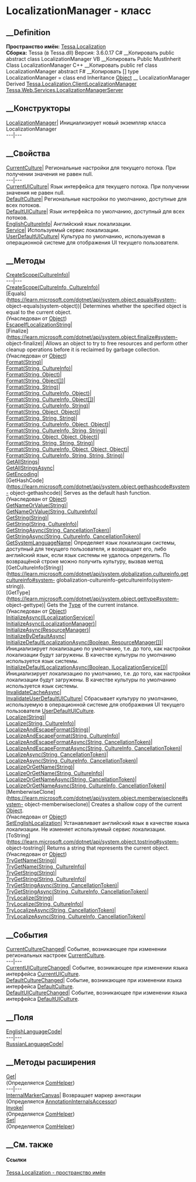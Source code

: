 # LocalizationManager - класс
##  __Definition
 **Пространство имён:** [Tessa.Localization](N_Tessa_Localization.htm)  
 **Сборка:** Tessa (в Tessa.dll) Версия: 3.6.0.17
C# __Копировать
     public abstract class LocalizationManager
VB __Копировать
     Public MustInherit Class LocalizationManager
C++ __Копировать
     public ref class LocalizationManager abstract
F# __Копировать
     [<AbstractClassAttribute>]
    type LocalizationManager = class end
Inheritance
    [Object](https://learn.microsoft.com/dotnet/api/system.object) __ LocalizationManager
Derived
[Tessa.Localization.ClientLocalizationManager](T_Tessa_Localization_ClientLocalizationManager.htm)
[Tessa.Web.Services.LocalizationManagerServer](T_Tessa_Web_Services_LocalizationManagerServer.htm)
##  __Конструкторы
[LocalizationManager](M_Tessa_Localization_LocalizationManager__ctor.htm)|
Инициализирует новый экземпляр класса LocalizationManager  
---|---  
##  __Свойства
[CurrentCulture](P_Tessa_Localization_LocalizationManager_CurrentCulture.htm)|
Региональные настройки для текущего потока. При получении значения не равен
null.  
---|---  
[CurrentUICulture](P_Tessa_Localization_LocalizationManager_CurrentUICulture.htm)|
Язык интерфейса для текущего потока. При получении значения не равен null.  
[DefaultCulture](P_Tessa_Localization_LocalizationManager_DefaultCulture.htm)|
Региональные настройки по умолчанию, доступные для всех потоков.  
[DefaultUICulture](P_Tessa_Localization_LocalizationManager_DefaultUICulture.htm)|
Язык интерфейса по умолчанию, доступный для всех потоков.  
[EnglishCultureInfo](P_Tessa_Localization_LocalizationManager_EnglishCultureInfo.htm)|
Английский язык локализации.  
[Service](P_Tessa_Localization_LocalizationManager_Service.htm)|  Используемый
сервис локализации.  
[UserDefaultUICulture](P_Tessa_Localization_LocalizationManager_UserDefaultUICulture.htm)|
Культура по умолчанию, используемая в операционной системе для отображения UI
текущего пользователя.  
## __Методы
[CreateScope(CultureInfo)](M_Tessa_Localization_LocalizationManager_CreateScope.htm)|  
---|---  
[CreateScope(CultureInfo,
CultureInfo)](M_Tessa_Localization_LocalizationManager_CreateScope_1.htm)|  
[Equals](https://learn.microsoft.com/dotnet/api/system.object.equals#system-
object-equals\(system-object\))| Determines whether the specified object is
equal to the current object.  
(Унаследован от
[Object](https://learn.microsoft.com/dotnet/api/system.object))  
[EscapeIfLocalizationString](M_Tessa_Localization_LocalizationManager_EscapeIfLocalizationString.htm)|  
[Finalize](https://learn.microsoft.com/dotnet/api/system.object.finalize#system-
object-finalize)| Allows an object to try to free resources and perform other
cleanup operations before it is reclaimed by garbage collection.  
(Унаследован от
[Object](https://learn.microsoft.com/dotnet/api/system.object))  
[Format(String)](M_Tessa_Localization_LocalizationManager_Format.htm)|  
[Format(String,
CultureInfo)](M_Tessa_Localization_LocalizationManager_Format_1.htm)|  
[Format(String,
Object)](M_Tessa_Localization_LocalizationManager_Format_9.htm)|  
[Format(String,
Object[])](M_Tessa_Localization_LocalizationManager_Format_12.htm)|  
[Format(String,
String)](M_Tessa_Localization_LocalizationManager_Format_13.htm)|  
[Format(String, CultureInfo,
Object)](M_Tessa_Localization_LocalizationManager_Format_2.htm)|  
[Format(String, CultureInfo,
Object[])](M_Tessa_Localization_LocalizationManager_Format_5.htm)|  
[Format(String, CultureInfo,
String)](M_Tessa_Localization_LocalizationManager_Format_6.htm)|  
[Format(String, Object,
Object)](M_Tessa_Localization_LocalizationManager_Format_10.htm)|  
[Format(String, String,
String)](M_Tessa_Localization_LocalizationManager_Format_14.htm)|  
[Format(String, CultureInfo, Object,
Object)](M_Tessa_Localization_LocalizationManager_Format_3.htm)|  
[Format(String, CultureInfo, String,
String)](M_Tessa_Localization_LocalizationManager_Format_7.htm)|  
[Format(String, Object, Object,
Object)](M_Tessa_Localization_LocalizationManager_Format_11.htm)|  
[Format(String, String, String,
String)](M_Tessa_Localization_LocalizationManager_Format_15.htm)|  
[Format(String, CultureInfo, Object, Object,
Object)](M_Tessa_Localization_LocalizationManager_Format_4.htm)|  
[Format(String, CultureInfo, String, String,
String)](M_Tessa_Localization_LocalizationManager_Format_8.htm)|  
[GetAllStrings](M_Tessa_Localization_LocalizationManager_GetAllStrings.htm)|  
[GetAllStringsAsync](M_Tessa_Localization_LocalizationManager_GetAllStringsAsync.htm)|  
[GetEncoding](M_Tessa_Localization_LocalizationManager_GetEncoding.htm)|  
[GetHashCode](https://learn.microsoft.com/dotnet/api/system.object.gethashcode#system-
object-gethashcode)| Serves as the default hash function.  
(Унаследован от
[Object](https://learn.microsoft.com/dotnet/api/system.object))  
[GetNameOrValue(String)](M_Tessa_Localization_LocalizationManager_GetNameOrValue.htm)|  
[GetNameOrValue(String,
CultureInfo)](M_Tessa_Localization_LocalizationManager_GetNameOrValue_1.htm)|  
[GetString(String)](M_Tessa_Localization_LocalizationManager_GetString.htm)|  
[GetString(String,
CultureInfo)](M_Tessa_Localization_LocalizationManager_GetString_1.htm)|  
[GetStringAsync(String,
CancellationToken)](M_Tessa_Localization_LocalizationManager_GetStringAsync_1.htm)|  
[GetStringAsync(String, CultureInfo,
CancellationToken)](M_Tessa_Localization_LocalizationManager_GetStringAsync.htm)|  
[GetSystemLanguageName](M_Tessa_Localization_LocalizationManager_GetSystemLanguageName.htm)|
Определяет язык локализации системы, доступный для текущего пользователя, и
возвращает его, либо английский язык, если язык системы не удалось определить.
По возвращёной строке можно получить культуру, вызвав метод
[GetCultureInfo(String)](https://learn.microsoft.com/dotnet/api/system.globalization.cultureinfo.getcultureinfo#system-
globalization-cultureinfo-getcultureinfo\(system-string\)).  
[GetType](https://learn.microsoft.com/dotnet/api/system.object.gettype#system-
object-gettype)| Gets the
[Type](https://learn.microsoft.com/dotnet/api/system.type) of the current
instance.  
(Унаследован от
[Object](https://learn.microsoft.com/dotnet/api/system.object))  
[InitializeAsync(ILocalizationService)](M_Tessa_Localization_LocalizationManager_InitializeAsync_1.htm)|  
[InitializeAsync(LocalizationManager)](M_Tessa_Localization_LocalizationManager_InitializeAsync_2.htm)|  
[InitializeAsync(ResourceManager)](M_Tessa_Localization_LocalizationManager_InitializeAsync.htm)|  
[InitializeByDefaultAsync](M_Tessa_Localization_LocalizationManager_InitializeByDefaultAsync.htm)|  
[InitializeDefaultLocalizationAsync(Boolean,
ResourceManager[])](M_Tessa_Localization_LocalizationManager_InitializeDefaultLocalizationAsync.htm)|
Инициализирует локализацию по умолчанию, т.е. до того, как настройки
локализации будут загружены. В качестве культуры по умолчанию используется
язык системы.  
[InitializeDefaultLocalizationAsync(Boolean,
ILocalizationService[])](M_Tessa_Localization_LocalizationManager_InitializeDefaultLocalizationAsync_1.htm)|
Инициализирует локализацию по умолчанию, т.е. до того, как настройки
локализации будут загружены. В качестве культуры по умолчанию используется
язык системы.  
[InvalidateCacheAsync](M_Tessa_Localization_LocalizationManager_InvalidateCacheAsync.htm)|  
[InvalidateUserDefaultUICulture](M_Tessa_Localization_LocalizationManager_InvalidateUserDefaultUICulture.htm)|
Сбрасывает культуру по умолчанию, используемую в операционной системе для
отображения UI текущего пользователя
[UserDefaultUICulture](P_Tessa_Localization_LocalizationManager_UserDefaultUICulture.htm).  
[Localize(String)](M_Tessa_Localization_LocalizationManager_Localize.htm)|  
[Localize(String,
CultureInfo)](M_Tessa_Localization_LocalizationManager_Localize_1.htm)|  
[LocalizeAndEscapeFormat(String)](M_Tessa_Localization_LocalizationManager_LocalizeAndEscapeFormat.htm)|  
[LocalizeAndEscapeFormat(String,
CultureInfo)](M_Tessa_Localization_LocalizationManager_LocalizeAndEscapeFormat_1.htm)|  
[LocalizeAndEscapeFormatAsync(String,
CancellationToken)](M_Tessa_Localization_LocalizationManager_LocalizeAndEscapeFormatAsync_1.htm)|  
[LocalizeAndEscapeFormatAsync(String, CultureInfo,
CancellationToken)](M_Tessa_Localization_LocalizationManager_LocalizeAndEscapeFormatAsync.htm)|  
[LocalizeAsync(String,
CancellationToken)](M_Tessa_Localization_LocalizationManager_LocalizeAsync_1.htm)|  
[LocalizeAsync(String, CultureInfo,
CancellationToken)](M_Tessa_Localization_LocalizationManager_LocalizeAsync.htm)|  
[LocalizeOrGetName(String)](M_Tessa_Localization_LocalizationManager_LocalizeOrGetName.htm)|  
[LocalizeOrGetName(String,
CultureInfo)](M_Tessa_Localization_LocalizationManager_LocalizeOrGetName_1.htm)|  
[LocalizeOrGetNameAsync(String,
CancellationToken)](M_Tessa_Localization_LocalizationManager_LocalizeOrGetNameAsync_1.htm)|  
[LocalizeOrGetNameAsync(String, CultureInfo,
CancellationToken)](M_Tessa_Localization_LocalizationManager_LocalizeOrGetNameAsync.htm)|  
[MemberwiseClone](https://learn.microsoft.com/dotnet/api/system.object.memberwiseclone#system-
object-memberwiseclone)| Creates a shallow copy of the current
[Object](https://learn.microsoft.com/dotnet/api/system.object).  
(Унаследован от
[Object](https://learn.microsoft.com/dotnet/api/system.object))  
[SetEnglishLocalization](M_Tessa_Localization_LocalizationManager_SetEnglishLocalization.htm)|
Устанавливает английский язык в качестве языка локализации. Не изменяет
используемый сервис локализации.  
[ToString](https://learn.microsoft.com/dotnet/api/system.object.tostring#system-
object-tostring)| Returns a string that represents the current object.  
(Унаследован от
[Object](https://learn.microsoft.com/dotnet/api/system.object))  
[TryGetName(String)](M_Tessa_Localization_LocalizationManager_TryGetName.htm)|  
[TryGetName(String,
CultureInfo)](M_Tessa_Localization_LocalizationManager_TryGetName_1.htm)|  
[TryGetString(String)](M_Tessa_Localization_LocalizationManager_TryGetString.htm)|  
[TryGetString(String,
CultureInfo)](M_Tessa_Localization_LocalizationManager_TryGetString_1.htm)|  
[TryGetStringAsync(String,
CancellationToken)](M_Tessa_Localization_LocalizationManager_TryGetStringAsync_1.htm)|  
[TryGetStringAsync(String, CultureInfo,
CancellationToken)](M_Tessa_Localization_LocalizationManager_TryGetStringAsync.htm)|  
[TryLocalize(String)](M_Tessa_Localization_LocalizationManager_TryLocalize.htm)|  
[TryLocalize(String,
CultureInfo)](M_Tessa_Localization_LocalizationManager_TryLocalize_1.htm)|  
[TryLocalizeAsync(String,
CancellationToken)](M_Tessa_Localization_LocalizationManager_TryLocalizeAsync_1.htm)|  
[TryLocalizeAsync(String, CultureInfo,
CancellationToken)](M_Tessa_Localization_LocalizationManager_TryLocalizeAsync.htm)|  
## __События
[CurrentCultureChanged](E_Tessa_Localization_LocalizationManager_CurrentCultureChanged.htm)|
Событие, возникающее при изменении региональных настроек
[CurrentCulture](P_Tessa_Localization_LocalizationManager_CurrentCulture.htm).  
---|---  
[CurrentUICultureChanged](E_Tessa_Localization_LocalizationManager_CurrentUICultureChanged.htm)|
Событие, возникающее при изменении языка интерфейса
[CurrentUICulture](P_Tessa_Localization_LocalizationManager_CurrentUICulture.htm).  
[DefaultCultureChanged](E_Tessa_Localization_LocalizationManager_DefaultCultureChanged.htm)|
Событие, возникающее при изменении языка интерфейса
[DefaultCulture](P_Tessa_Localization_LocalizationManager_DefaultCulture.htm).  
[DefaultUICultureChanged](E_Tessa_Localization_LocalizationManager_DefaultUICultureChanged.htm)|
Событие, возникающее при изменении языка интерфейса
[DefaultUICulture](P_Tessa_Localization_LocalizationManager_DefaultUICulture.htm).  
## __Поля
[EnglishLanguageCode](F_Tessa_Localization_LocalizationManager_EnglishLanguageCode.htm)|  
---|---  
[RussianLanguageCode](F_Tessa_Localization_LocalizationManager_RussianLanguageCode.htm)|  
## __Методы расширения
[Get](M_Tessa_Extensions_Default_Client_EDS_ComHelper_Get.htm)|  
(Определяется
[ComHelper](T_Tessa_Extensions_Default_Client_EDS_ComHelper.htm))  
---|---  
[InternalMarkerCanvas](M_Tessa_UI_Views_Charting_Annotations_AnnotationInternalsAccessor_InternalMarkerCanvas.htm)|
Возвращает маркер аннотации  
(Определяется
[AnnotationInternalsAccessor](T_Tessa_UI_Views_Charting_Annotations_AnnotationInternalsAccessor.htm))  
[Invoke](M_Tessa_Extensions_Default_Client_EDS_ComHelper_Invoke.htm)|  
(Определяется
[ComHelper](T_Tessa_Extensions_Default_Client_EDS_ComHelper.htm))  
[Set](M_Tessa_Extensions_Default_Client_EDS_ComHelper_Set.htm)|  
(Определяется
[ComHelper](T_Tessa_Extensions_Default_Client_EDS_ComHelper.htm))  
##  __См. также
#### Ссылки
[Tessa.Localization - пространство имён](N_Tessa_Localization.htm)
